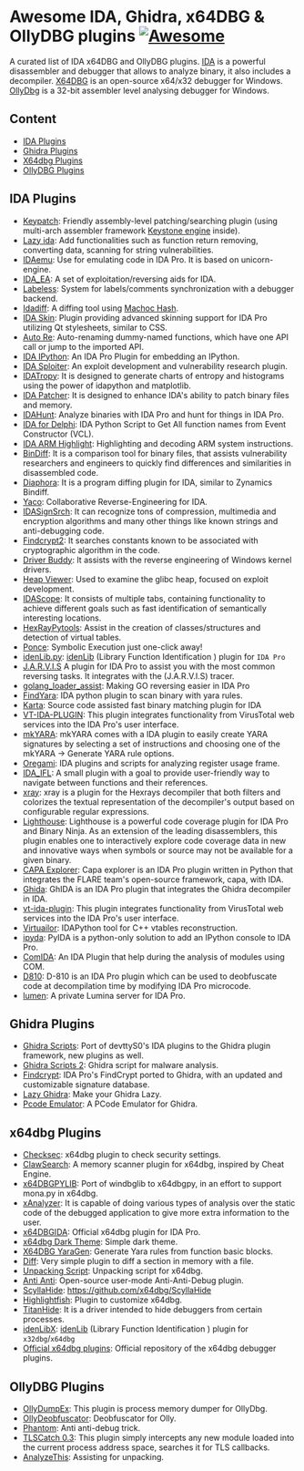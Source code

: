 # Awesome IDA, Ghidra, x64DBG & OllyDBG plugins [![Awesome](https://awesome.re/badge.svg)](https://awesome.re)
A curated list of IDA x64DBG and OllyDBG plugins. [IDA](https://www.hex-rays.com/products/ida/) is a powerful disassembler and debugger that allows to analyze binary, it also includes a decompiler. [X64DBG](https://x64dbg.com/#start) is an open-source x64/x32 debugger for Windows. [OllyDbg](http://www.ollydbg.de/) is a 32-bit assembler level analysing debugger for Windows.

## Content

<!--ts-->
   * [IDA Plugins](#IDA-Plugins)
   * [Ghidra Plugins](#Ghidra-Plugins)
   * [X64dbg Plugins](#x64dbg-Plugins)
   * [OllyDBG Plugins](#OllyDBG-PLugins)
<!--te-->

## IDA Plugins

* [Keypatch](http://keystone-engine.org/keypatch): Friendly assembly-level patching/searching plugin (using multi-arch assembler framework [Keystone engine](http://keystone-engine.org) inside). 
* [Lazy ida](https://github.com/L4ys/LazyIDA): Add functionalities such as function return removing, converting data, scanning for string vulnerabilities. 
* [IDAemu](https://github.com/36hours/idaemu): Use for emulating code in IDA Pro. It is based on unicorn-engine.
* [IDA_EA](https://github.com/1111joe1111/ida_ea): A set of exploitation/reversing aids for IDA.
* [Labeless](https://github.com/a1ext/labeless): System for labels/comments synchronization with a debugger backend.
* [Idadiff](https://github.com/0x00ach/idadiff): A diffing tool using [Machoc Hash](https://github.com/ANSSI-FR/polichombr/blob/dev/docs/MACHOC_HASH.md).
* [IDA Skin](https://github.com/zyantific/IDASkins): Plugin providing advanced skinning support for IDA Pro utilizing Qt stylesheets, similar to CSS.
* [Auto Re](https://github.com/a1ext/auto_re): Auto-renaming dummy-named functions, which have one API call or jump to the imported API.
* [IDA IPython](https://github.com/james91b/ida_ipython): An IDA Pro Plugin for embedding an IPython.
* [IDA Sploiter](https://github.com/iphelix/ida-sploiter): An exploit development and vulnerability research
plugin.
* [IDATropy](https://github.com/danigargu/IDAtropy): It is designed to generate charts of entropy and histograms using the power of idapython and matplotlib.
* [IDA Patcher](https://github.com/iphelix/ida-patcher): It is designed to enhance IDA's ability to patch binary files and memory.
* [IDAHunt](https://github.com/nccgroup/idahunt): Analyze binaries with IDA Pro and hunt for things in IDA Pro.
* [IDA for Delphi](https://github.com/Coldzer0/IDA-For-Delphi): IDA Python Script to Get All function names from Event Constructor (VCL).
* [IDA ARM Highlight](https://github.com/gdelugre/ida-arm-system-highlight): Highlighting and decoding ARM system instructions.
* [BinDiff](https://www.zynamics.com/bindiff.html): It is a comparison tool for binary files, that assists vulnerability researchers and engineers to quickly find differences and similarities in disassembled code.
* [Diaphora](https://github.com/joxeankoret/diaphora): It is a program diffing plugin for IDA, similar to Zynamics Bindiff.
* [Yaco](https://github.com/DGA-MI-SSI/YaCo): Collaborative Reverse-Engineering for IDA.
* [IDASignSrch](https://sourceforge.net/projects/idasignsrch/): It can recognize tons of compression, multimedia and encryption algorithms and many other things like known strings and anti-debugging code.
* [Findcrypt2](http://www.hex-rays.com/idapro/freefiles/findcrypt.zip): It searches constants known to be associated with cryptographic algorithm in the code.
* [Driver Buddy](https://github.com/nccgroup/DriverBuddy): It assists with the reverse engineering of Windows kernel drivers.
* [Heap Viewer](https://github.com/danigargu/heap-viewer): Used to examine the glibc heap, focused on exploit development.
* [IDAScope](https://bitbucket.org/daniel_plohmann/simplifire.idascope):  It consists of multiple tabs, containing functionality to achieve different goals such as fast identification of semantically interesting locations.
* [HexRayPytools](https://github.com/igogo-x86/HexRaysPyTools): Assist in the creation of classes/structures and detection of virtual tables. 
* [Ponce](https://github.com/illera88/Ponce): Symbolic Execution just one-click away!
* [idenLib.py](https://github.com/secrary/IDA-scripts/tree/master/idenLib): [idenLib](https://github.com/secrary/idenLib) (Library Function Identification ) plugin for `IDA Pro`
* [J.A.R.V.I.S](https://github.com/carlosgprado/JARVIS) A plugin for IDA Pro to assist you with the most common reversing tasks. It integrates with the (J.A.R.V.I.S) tracer.
* [golang_loader_assist](https://github.com/strazzere/golang_loader_assist): Making GO reversing easier in IDA Pro
* [FindYara](https://github.com/OALabs/FindYara): IDA python plugin to scan binary with yara rules.
* [Karta](https://github.com/CheckPointSW/Karta): Source code assisted fast binary matching plugin for IDA
* [VT-IDA-PLUGIN](https://github.com/VirusTotal/vt-ida-plugin): This plugin integrates functionality from VirusTotal web services into the IDA Pro's user interface.
* [mkYARA](https://github.com/fox-it/mkYARA): mkYARA comes with a IDA plugin to easily create YARA signatures by selecting a set of instructions and choosing one of the mkYARA -> Generate YARA rule options.
* [Oregami](https://github.com/shemesh999/oregami): IDA plugins and scripts for analyzing register usage frame.
* [IDA_IFL](https://github.com/hasherezade/ida_ifl): A small plugin with a goal to provide user-friendly way to navigate between functions and their references.
* [xray](https://github.com/patois/xray): xray is a plugin for the Hexrays decompiler that both filters and colorizes the textual representation of the decompiler's output based on configurable regular expressions.
* [Lighthouse](https://github.com/gaasedelen/lighthouse): Lighthouse is a powerful code coverage plugin for IDA Pro and Binary Ninja. As an extension of the leading disassemblers, this plugin enables one to interactively explore code coverage data in new and innovative ways when symbols or source may not be available for a given binary.
* [CAPA Explorer](https://github.com/fireeye/capa/tree/master/capa/ida/plugin): Capa explorer is an IDA Pro plugin written in Python that integrates the FLARE team's open-source framework, capa, with IDA.
* [Ghida](https://github.com/Cisco-Talos/GhIDA): GhIDA is an IDA Pro plugin that integrates the Ghidra decompiler in IDA.
* [vt-ida-plugin](https://github.com/VirusTotal/vt-ida-plugin): This plugin integrates functionality from VirusTotal web services into the IDA Pro's user interface.
* [Virtuailor](https://github.com/0xgalz/Virtuailor): IDAPython tool for C++ vtables reconstruction.
* [ipyda](https://github.com/eset/ipyida): PyIDA is a python-only solution to add an IPython console to IDA Pro.
* [ComIDA](https://github.com/airbus-cert/comida): An IDA Plugin that help during the analysis of modules using COM.
* [D810](https://gitlab.com/eshard/d810): D-810 is an IDA Pro plugin which can be used to deobfuscate code at decompilation time by modifying IDA Pro microcode.
* [lumen](https://github.com/naim94a/lumen): A private Lumina server for IDA Pro.

## Ghidra Plugins
* [Ghidra Scripts](https://github.com/tacnetsol/ghidra_scripts): Port of devttyS0's IDA plugins to the Ghidra plugin framework, new plugins as well.
* [Ghidra Scripts 2](https://github.com/AllsafeCyberSecurity/ghidra_scripts): Ghidra script for malware analysis. 
* [Findcrypt](https://github.com/d3v1l401/FindCrypt-Ghidra): IDA Pro's FindCrypt ported to Ghidra, with an updated and customizable signature database.
* [Lazy Ghidra](https://github.com/AllsafeCyberSecurity/LazyGhidra): Make your Ghidra Lazy.
* [Pcode Emulator](https://github.com/kc0bfv/pcode-emulator): A PCode Emulator for Ghidra.

## x64dbg Plugins
* [Checksec](https://github.com/klks/checksec): x64dbg plugin to check security settings.
* [ClawSearch](https://github.com/codecat/ClawSearch): A memory scanner plugin for x64dbg, inspired by Cheat Engine.
* [x64DBGPYLIB](https://github.com/x64dbg/x64dbgpylib): Port of windbglib to x64dbgpy, in an effort to support mona.py in x64dbg.
* [xAnalyzer](https://github.com/ThunderCls/xAnalyzer): It is capable of doing various types of analysis over the static code of the debugged application to give more extra information to the user. 
* [x64DBGIDA](https://github.com/x64dbg/x64dbgida): Official x64dbg plugin for IDA Pro.
* [x64dbg Dark Theme](https://github.com/nextco/x64dbg-dark): Simple dark theme. 
* [X64DBG YaraGen](https://github.com/mrexodia/YaraGen): Generate Yara rules from function basic blocks.
* [Diff](https://github.com/mrexodia/Diff): Very simple plugin to diff a section in memory with a file.
* [Unpacking Script](https://github.com/x64dbg/Scripts): Unpacking script for x64dbg.
* [Anti Anti](https://github.com/brock7/xdbg): Open-source user-mode Anti-Anti-Debug plugin.
* [ScyllaHide](https://github.com/x64dbg/ScyllaHide): https://github.com/x64dbg/ScyllaHide
* [Highlightfish](https://github.com/Insid3CodeTeam/Highlightfish): Plugin to customize x64dbg.
* [TitanHide](https://github.com/mrexodia/TitanHide): It is a driver intended to hide debuggers from certain processes.
* [idenLibX](https://github.com/secrary/idenLibX): [idenLib](https://github.com/secrary/idenLib) (Library Function Identification ) plugin for `x32dbg`/`x64dbg`
* [Official x64dbg plugins](https://github.com/x64dbg/x64dbg/wiki/Plugins): Official repository of the x64dbg debugger plugins. 

## OllyDBG Plugins
* [OllyDumpEx](https://tuts4you.com/download/3451/): This plugin is process memory dumper for OllyDbg.
* [OllyDeobfuscator](https://tuts4you.com/download/3549/): Deobfuscator for Olly.
* [Phantom](https://tuts4you.com/download/1276/): Anti anti-debug trick.
* [TLSCatch 0.3](https://tuts4you.com/download/3014/): This plugin simply intercepts any new module loaded into the current process address space, searches it for TLS callbacks.
* [AnalyzeThis](https://tuts4you.com/download/2848/): Assisting for unpacking. 
